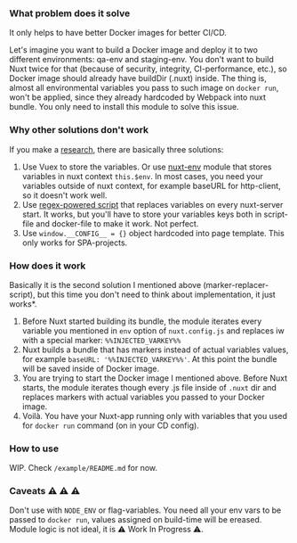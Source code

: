 ### What problem does it solve
It only helps to have better Docker images for better CI/CD. 

Let's imagine you want to build a Docker image and deploy it to two different environments: qa-env and staging-env.
You don't want to build Nuxt twice for that (because of security, integrity, CI-performance, etc.), so Docker image should already have buildDir (.nuxt) inside. 
The thing is, almost all environmental variables you pass to such image on `docker run`, won't be applied, since they already hardcoded by Webpack into nuxt bundle.
You only need to install this module to solve this issue.

### Why other solutions don't work
If you make a [research](https://github.com/nuxt/nuxt.js/issues/5100), there are basically three solutions:
1. Use Vuex to store the variables. Or use [nuxt-env](https://github.com/samtgarson/nuxt-env) module that stores variables in nuxt context `this.$env`. In most cases, you need your variables outside of nuxt context, for example baseURL for http-client, so it doesn't work well.
2. Use [regex-powered script](https://github.com/nuxt/nuxt.js/issues/5100#issuecomment-476032241) that replaces variables on every nuxt-server start. It works, but you'll have to store your variables keys both in script-file and docker-file to make it work. Not perfect.
3. Use `window.__CONFIG__ = {}` object hardcoded into page template. This only works for SPA-projects.

### How does it work
Basically it is the second solution I mentioned above (marker-replacer-script), but this time you don't need to think about implementation, it just works*.
1. Before Nuxt started building its bundle, the module iterates every variable you mentioned in `env` option of `nuxt.config.js` and replaces iw with a special marker: `%%INJECTED_VARKEY%%`
2. Nuxt builds a bundle that has markers instead of actual variables values, for example `baseURL: '%%INJECTED_VARKEY%%'`. At this point the bundle will be saved inside of Docker image.
3. You are trying to start the Docker image I mentioned above. Before Nuxt starts, the module iterates though every .js file inside of `.nuxt` dir and replaces markers with actual variables you passed to your Docker image.
4. Voilà. You have your Nuxt-app running only with variables that you used for `docker run` command (on in your CD config).

### How to use
WIP. Check `/example/README.md` for now.

### Caveats ⚠️ ⚠️ ⚠️ 
Don't use with `NODE_ENV` or flag-variables. You need all your env vars to be passed to `docker run`, values assigned on build-time will be ereased. Module logic is not ideal, it is ⚠️ Work In Progress ⚠️.
